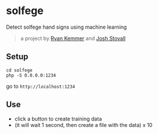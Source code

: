 # solfege
Detect solfege hand signs using machine learning
> a project by [Ryan Kemmer](https://github.com/ryankemmer) and [Josh Stovall](https://github.com/joshstovall)

## Setup
```
cd solfege
php -S 0.0.0.0:1234
```
go to `http://localhost:1234`

## Use

* click a button to create training data
* (it will wait 1 second, then create a file with the data) x 10

